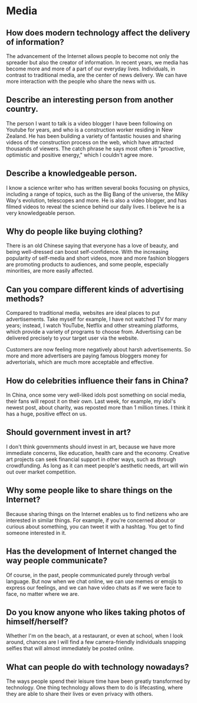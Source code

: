 # Media

## How does modern technology affect the delivery of information?

The advancement of the Internet allows people to become not only the spreader but also the creator of information. In recent years, we media has become more and more of a part of our everyday lives. Individuals, in contrast to traditional media, are the center of news delivery. We can have more interaction with the people who share the news with us.

 ## Describe an interesting person from another country.

The person I want to talk is a video blogger I have been following on Youtube for years, and who is a construction worker residing in New Zealand. He has been building a variety of fantastic houses and sharing videos of the construction process on the web, which have attracted thousands of viewers. The catch phrase he says most often is "proactive, optimistic and positive energy," which I couldn't agree more.

## Describe a knowledgeable person.

I know a science writer who has written several books focusing on physics, including a range of topics, such as the Big Bang of the universe, the Milky Way's evolution, telescopes and more. He is also a video blogger, and has filmed videos to reveal the science behind our daily lives. I believe he is a very knowledgeable person.

## Why do people like buying clothing?

There is an old Chinese saying that everyone has a love of beauty, and being well-dressed can boost self-confidence. With the increasing popularity of self-media and short videos, more and more fashion bloggers are promoting products to audiences, and some people, especially minorities, are more easily affected.

## Can you compare different kinds of advertising methods?

Compared to traditional media, websites are ideal places to put advertisements. Take myself for example, I have not watched TV for many years; instead, I watch YouTube, Netflix and other streaming platforms, which provide a variety of programs to choose from. Advertising can be delivered precisely to your target user via the website.

Customers are now feeling more negatively about harsh advertisements. So more and more advertisers are paying famous bloggers money for advertorials, which are much more acceptable and effective.

## How do celebrities influence their fans in China?

In China, once some very well-liked idols post something on social media, their fans will repost it on their own. Last week, for example, my idol's newest post, about charity, was reposted more than 1 million times. I think it has a huge, positive effect on us.

## Should government invest in art?

I don't think governments should invest in art, because we have more immediate concerns, like education, health care and the economy. Creative art projects can seek financial support in other ways, such as through crowdfunding. As long as it can meet people's aesthetic needs, art will win out over market competition.

## Why some people like to share things on the Internet?

Because sharing things on the Internet enables us to find netizens who are interested in similar things. For example, if you're concerned about or curious about something, you can tweet it with a hashtag. You get to find someone interested in it.

## Has the development of Internet changed the way people communicate?

Of course, in the past, people communicated purely through verbal language. But now when we chat online, we can use memes or emojis to express our feelings, and we can have video chats as if we were face to face, no matter where we are.

## Do you know anyone who likes taking photos of himself/herself?

Whether I'm on the beach, at a restaurant, or even at school, when I look around, chances are I will find a few camera-friendly individuals snapping selfies that will almost immediately be posted online.

## What can people do with technology nowadays?

The ways people spend their leisure time have been greatly transformed by technology. One thing technology allows them to do is lifecasting, where they are able to share their lives or even privacy with others. 



